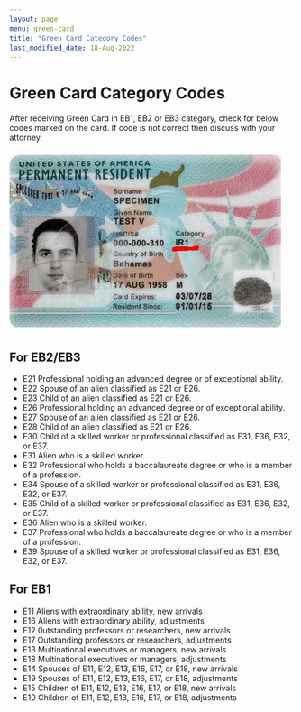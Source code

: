 ```yaml
---
layout: page
menu: green-card
title: "Green Card Category Codes"
last_modified_date: 18-Aug-2022
---
```


# Green Card Category Codes
After receiving Green Card in EB1, EB2 or EB3 category, check for below codes marked on the card. If code is not correct then discuss with your attorney.

<img src="/kb/gc/img/green-card-category-code.jpg" alt="Category Code on Green Card"> 

## For EB2/EB3
- E21 Professional holding an advanced degree or of exceptional ability.
- E22 Spouse of an alien classified as E21 or E26.
- E23 Child of an alien classified as E21 or E26.
- E26 Professional holding an advanced degree or of exceptional ability.
- E27 Spouse of an alien classified as E21 or E26.
- E28 Child of an alien classified as E21 or E26.
- E30 Child of a skilled worker or professional classified as E31, E36, E32, or E37.
- E31 Alien who is a skilled worker.
- E32 Professional who holds a baccalaureate degree or who is a member of a profession.
- E34 Spouse of a skilled worker or professional classified as E31, E36, E32, or E37.
- E35 Child of a skilled worker or professional classified as E31, E36, E32, or E37.
- E36 Alien who is a skilled worker.
- E37 Professional who holds a baccalaureate degree or who is a member of a profession.
- E39 Spouse of a skilled worker or professional classified as E31, E36, E32, or E37.

## For EB1

- E11 Aliens with extraordinary ability, new arrivals
- E16 Aliens with extraordinary ability, adjustments
- E12 0utstanding professors or researchers, new arrivals
- E17 Outstanding professors or researchers, adjustments
- E13 Multinational executives or managers, new arrivals
- E18 Multinational executives or managers, adjustments
- E14 Spouses of E11, E12, E13, E16, E17, or E18, new arrivals
- E19 Spouses of E11, E12, E13, E16, E17, or E18, adjustments
- E15 Children of E11, E12, E13, E16, E17, or E18, new arrivals
- E10 Children of E11, E12, E13, E16, E17, or E18, adjustments
